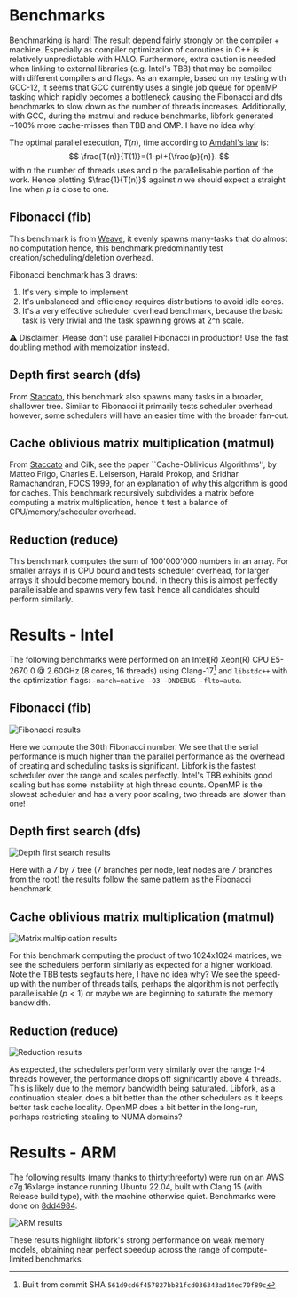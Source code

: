 # Benchmarks

Benchmarking is hard! The result depend fairly strongly on the compiler + machine. Especially as compiler optimization of coroutines in C++ is relatively unpredictable with HALO. Furthermore, extra caution is needed when linking to external libraries (e.g. Intel's TBB) that may be compiled with different compilers and flags. As an example, based on my testing with GCC-12, it seems that GCC currently uses a single job queue for openMP tasking which rapidly becomes a bottleneck causing the Fibonacci and dfs benchmarks to slow down as the number of threads increases. Additionally, with GCC, during the matmul and reduce benchmarks, libfork generated ~100% more cache-misses than TBB and OMP. I have no idea why!

The optimal parallel execution, $T(n)$, time according to [Amdahl's law](https://en.wikipedia.org/wiki/Amdahl%27s_law) is:
$$
\frac{T(n)}{T(1)}=(1-p)+{\frac{p}{n}}.
$$
with $n$ the number of threads uses and $p$ the parallelisable portion of the work. Hence plotting $\frac{1}{T(n)}$ against $n$ we should expect a straight line when $p$ is close to one.

## Fibonacci (fib)

This benchmark is from [Weave](https://github.com/mratsim/weave), it evenly spawns many-tasks that do almost no computation hence, this benchmark predominantly test creation/scheduling/deletion overhead.

Fibonacci benchmark has 3 draws:

1. It's very simple to implement
2. It's unbalanced and efficiency requires distributions to avoid idle cores.
3. It's a very effective scheduler overhead benchmark, because the basic task is very trivial and the task spawning grows at 2^n scale.

⚠️ Disclaimer:
   Please don't use parallel Fibonacci in production!
   Use the fast doubling method with memoization instead.

## Depth first search (dfs)

From [Staccato](https://github.com/rkuchumov/staccato), this benchmark also spawns many tasks in a broader, shallower tree. Similar to Fibonacci it primarily tests scheduler overhead however, some schedulers will have an easier time with the broader fan-out.

## Cache oblivious matrix multiplication (matmul)

From [Staccato](https://github.com/rkuchumov/staccato) and Cilk, see the paper ``Cache-Oblivious Algorithms'', by Matteo Frigo, Charles E. Leiserson, Harald Prokop, and Sridhar Ramachandran, FOCS 1999, for an explanation of why this algorithm is good for caches. This benchmark recursively subdivides a matrix before computing a matrix multiplication, hence it test a balance of CPU/memory/scheduler overhead.

## Reduction (reduce)

This benchmark computes the sum of 100'000'000 numbers in an array. For smaller arrays it is CPU bound and tests scheduler overhead, for larger arrays it should become memory bound. In theory this is almost perfectly parallelisable and spawns very few task hence all candidates should perform similarly.

# Results - Intel

The following benchmarks were performed on an Intel(R) Xeon(R) CPU E5-2670 0 @ 2.60GHz (8 cores, 16 threads) using Clang-17[^1] and ``libstdc++`` with the optimization flags: ``-march=native -O3 -DNDEBUG -flto=auto``.

[^1]: Built from commit SHA ``561d9cd6f457827bb81fcd036343ad14ec70f89c``


## Fibonacci (fib)

![Fibonacci results](./figs/fibonacci.svg)

Here we compute the 30th Fibonacci number. We see that the serial performance is much higher than the parallel performance as the overhead of creating and scheduling tasks is significant. Libfork is the fastest scheduler over the range and scales perfectly. Intel's TBB exhibits good scaling but has some instability at high thread counts. OpenMP is the slowest scheduler and has a very poor scaling, two threads are slower than one!

## Depth first search (dfs)

![Depth first search results](./figs/dfs.svg)

Here with a 7 by 7 tree (7 branches per node, leaf nodes are 7 branches from the root) the results follow the same pattern as the Fibonacci benchmark.

## Cache oblivious matrix multiplication (matmul)

![Matrix multipication results](./figs/matmul.svg)

For this benchmark computing the product of two 1024x1024 matrices, we see the schedulers perform similarly as expected for a higher workload. Note the TBB tests segfaults here, I have no idea why? We see the speed-up with the number of threads tails, perhaps the algorithm is not perfectly parallelisable ($p < 1$) or maybe we are beginning to saturate the memory bandwidth.

## Reduction (reduce)

![Reduction results](./figs/reduce.svg)

As expected, the schedulers perform very similarly over the range 1-4 threads however, the performance drops off significantly above 4 threads. This is likely due to the memory bandwidth being saturated. Libfork, as a continuation stealer, does a bit better than the other schedulers as it keeps better task cache locality. OpenMP does a bit better in the long-run, perhaps restricting stealing to NUMA domains?

# Results - ARM

 The following results (many thanks to [thirtythreeforty](https://github.com/thirtythreeforty)) were run on an AWS c7g.16xlarge instance running Ubuntu 22.04, built with Clang 15 (with Release build type), with the machine otherwise quiet. Benchmarks were done on [8dd4984](https://github.com/ConorWilliams/libfork/commit/8dd49846f86e6f0d57717105d4f5864a19b6ec00).

![ARM results](./figs/arm.svg)

These results highlight libfork's strong performance on weak memory models, obtaining near perfect speedup across the range of compute-limited benchmarks. 